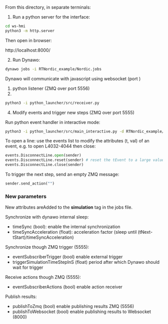 From this directory, in separate terminals:

1. Run a python server for the interface:

```bash
cd ws-hmi
python3 -m http.server
```
Then open in browser:

http://localhost:8000/

2. Run Dynawo:

```bash
dynawo jobs -i RTNordic_example/Nordic.jobs
```

Dynawo will communicate with javascript using websocket (port )

1. python listener (ZMQ over port 5556)
4.
```bash
python3 -i python_launcher/src/receiver.py
```



4. Modify events and trigger new steps (ZMQ over port 5555)

Run python event handler in interactive mode:

```bash
python3 -i python_launcher/src/main_interactive.py -d RTNordic_example/Events.dyd -p RTNordic_example/Events.par
```

To open a line: use the events list to modify the attributes (t, val) of an event, e.g. to open L4032-4044 then close:

```python
events.DisconnectLine.open(sender)
events.DisconnectLine.reset(sender) # reset the tEvent to a large value to by-pass "when" hysteresis
events.DisconnectLine.close(sender)
```

To trigger the next step, send an empty ZMQ message:
```python
sender.send_action("")
```

### New parameters

New attributes areAdded to the **simulation** tag in the jobs file.

Synchronize with dynawo internal sleep:
- timeSync (bool): enable the internal synchronization
- timeSyncAcceleration (float): acceleration factor (sleep until (tNext-tStart)/timeSyncAcceleration)

Synchronize though ZMQ trigger (5555):
- eventSubscriberTrigger (bool) enable external trigger
- triggerSimulationTimeStepInS (float) period after which Dynawo should wait for trigger

Receive actions though ZMQ (5555):
- eventSubscriberActions (bool) enable action receiver

Publish results:
- publishToZmq (bool) enable publishing results ZMQ (5556)
- publishToWebsocket (bool) enable publishing results to Websocket (8000)
